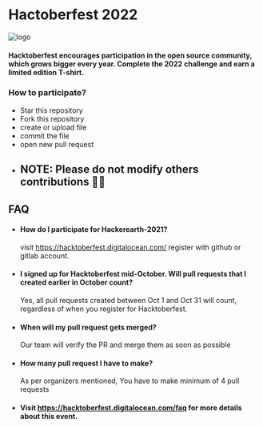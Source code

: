 # Hactoberfest 2022

![logo](Images/Hactoberfest.png?raw=true "logo")
#### Hacktoberfest encourages participation in the open source community, which grows bigger every year. Complete the 2022 challenge and earn a limited edition T-shirt.

### How to participate?
- Star this repository 
- Fork this repository
- create or upload file
- commit the file
- open new pull request
- ## NOTE: Please do not modify others contributions 🙏🏼

## FAQ

- #### How do I participate for Hackerearth-2021?
    visit https://hacktoberfest.digitalocean.com/ register with github or gitlab account.

- #### I signed up for Hacktoberfest mid-October. Will pull requests that I created earlier in October count?
    Yes, all pull requests created between Oct 1 and Oct 31 will count, regardless of when you register for Hacktoberfest. 

- #### When will my pull request gets merged?

    Our team will verify the PR and merge them as soon as possible

- #### How many pull request I have to make?
    As per organizers mentioned, You have to make minimum of 4 pull requests
    
- #### Visit https://hacktoberfest.digitalocean.com/faq for more details about this event.
